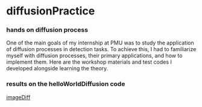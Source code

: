 # diffusionPractice
### hands on diffusion process

One of the main goals of my internship at PMU was to study the application of diffusion processes in detection tasks. To achieve this, I had to familiarize myself with diffusion processes, their primary applications, and how to implement them. Here are the workshop materials and test codes I developed alongside learning the theory.

### results on the helloWorldDiffusion code

[imageDiff](imgs/diffusion_model.png)